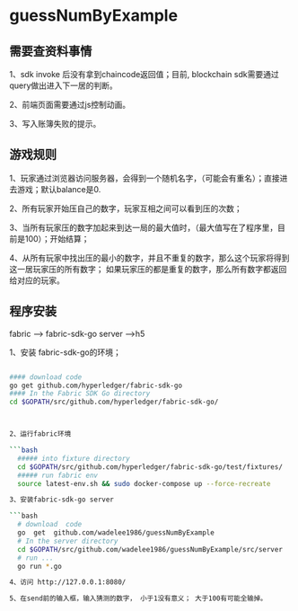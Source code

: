 # guessNumByExample


## 需要查资料事情
1、sdk invoke 后没有拿到chaincode返回值；目前, blockchain sdk需要通过query做出进入下一居的判断。

2、前端页面需要通过js控制动画。

3、写入账簿失败的提示。

## 游戏规则

1、玩家通过浏览器访问服务器，会得到一个随机名字，（可能会有重名）；直接进去游戏；默认balance是0.

2、所有玩家开始压自己的数字，玩家互相之间可以看到压的次数；

3、当所有玩家压的数字加起来到达一局的最大值时，（最大值写在了程序里，目前是100）；开始结算；

4、从所有玩家中找出压的最小的数字，并且不重复的数字，那么这个玩家将得到这一居玩家压的所有数字；
   如果玩家压的都是重复的数字，那么所有数字都返回给对应的玩家。


## 程序安装

fabric -->  fabric-sdk-go server -->h5

1、安装 fabric-sdk-go的环境；

```bash

#### download code
go get github.com/hyperledger/fabric-sdk-go
#### In the Fabric SDK Go directory
cd $GOPATH/src/github.com/hyperledger/fabric-sdk-go/



2、运行fabric环境

```bash
  ##### into fixture directory
  cd $GOPATH/src/github.com/hyperledger/fabric-sdk-go/test/fixtures/
  ##### run fabric env
  source latest-env.sh && sudo docker-compose up --force-recreate

3、安装fabric-sdk-go server

```bash
  # download  code
  go  get  github.com/wadelee1986/guessNumByExample
  # In the server directory
  cd $GOPATH/src/github.com/wadelee1986/guessNumByExample/src/server
  # run ...
  go run *.go

4、访问 http://127.0.0.1:8080/

5、在send前的输入框，输入猜测的数字， 小于1没有意义； 大于100有可能全输掉。
